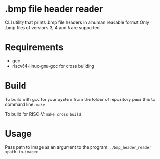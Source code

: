 # .bmp file header reader
CLI utility that prints .bmp file headers in a human readable format
Only .bmp files of versions 3, 4 and 5 are supported
# Requirements
- gcc
- riscv64-linux-gnu-gcc for cross building

# Build

To build with gcc for your system from the folder of repository pass this to command line:
```make```

To build for RISC-V:
```make cross-build```

# Usage

Pass path to image as an argument to the program:
```./bmp_header_reader <path-to-image>```

